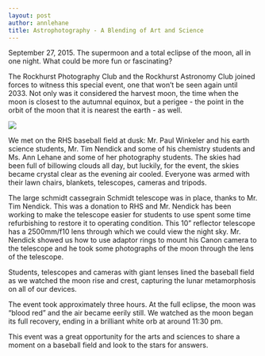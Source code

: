 ```yaml
---
layout: post
author: annlehane
title: Astrophotography - A Blending of Art and Science
---
```

September 27, 2015.  The supermoon and a total eclipse of the moon, all in one night.  What could be more fun or fascinating?

The Rockhurst Photography Club and the Rockhurst Astronomy Club joined forces to witness this special event, one that won’t be seen again until 2033.  Not only was it considered the harvest moon, the time when the moon is closest to the autumnal equinox, but a perigee - the point in the orbit of the moon that it is nearest the earth - as well.

<div class="flex-wrapper">
  <img src="{{site.baseurl}}/img/supereclipse2015.jpg">
</div>

We met on the RHS baseball field at dusk: Mr. Paul Winkeler and his earth science students, Mr. Tim Nendick and some of his  chemistry students and Ms. Ann Lehane and some of her photography students.  The skies had been full of billowing clouds all day, but luckily, for the event, the skies became crystal clear as the evening air cooled.  Everyone was armed with their lawn chairs, blankets, telescopes, cameras and tripods.  

The large schmidt cassegrain Schmidt telescope was in place, thanks to Mr. Tim Nendick.   This was a donation to RHS and Mr. Nendick has been working to make the telescope easier for students to use spent some time refurbishing to restore it to operating condition. This 10” reflector telescope has a 2500mm/f10 lens through which we could view the night sky.  Mr. Nendick showed us how to use adaptor rings to mount his Canon camera to the telescope and he took some photographs of the moon through the lens of the telescope.  

Students, telescopes and cameras with giant lenses lined the baseball field as we watched the moon rise and crest, capturing the lunar metamorphosis on all of our devices.

The event took approximately three hours.  At the full eclipse, the moon was “blood red” and the air became eerily still.  We watched as the moon began its full recovery, ending in a brilliant white orb at around 11:30 pm.

This event was a great opportunity for the arts and sciences to share a moment on a baseball field and look to the stars for answers.
